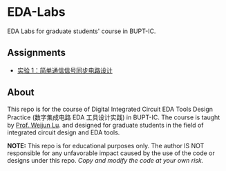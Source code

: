 <!--
 * Copyright (c) 2025 by Albresky, All Rights Reserved. 
 * 
 * @Author: Albresky albre02@outlook.com
 * @Date: 2025-03-20 02:09:15
 * @LastEditTime: 2025-03-30 17:30:46
 * @FilePath: /BUPT-EDA-Labs/README.md
 * 
 * @Description: 数字集成电路 EDA 工具设计实践 README
-->
# EDA-Labs
EDA Labs for graduate students' course in BUPT-IC.


## Assignments

- [实验 1：简单通信信号同步电路设计](lab1/README.md)



## About

This repo is for the course of Digital Integrated Circuit EDA Tools Design Practice (数字集成电路 EDA 工具设计实践) in BUPT-IC. The course is taught by [Prof. Weijun Lu](https://ic.bupt.edu.cn/info/1051/1156.htm/). and designed for graduate students in the field of integrated circuit design and EDA tools.

**NOTE:** This repo is for educational purposes only. The author IS NOT responsible for any unfavorable impact caused by the use of the code or designs under this repo. *Copy and modify the code at your own risk.*
